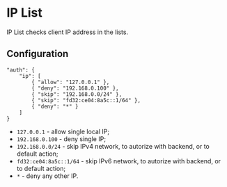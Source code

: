 # IP List

IP List checks client IP address in the lists.

## Configuration

```
"auth": {
    "ip": [
        { "allow": "127.0.0.1" },
        { "deny": "192.168.0.100" },
        { "skip": "192.168.0.0/24" },
        { "skip": "fd32:ce04:8a5c::1/64" },
        { "deny": "*" }
    ]
}
```

- `127.0.0.1` - allow single local IP;
- `192.168.0.100` - deny single IP;
- `192.168.0.0/24` - skip IPv4 network, to autorize with backend, or to default action;
- `fd32:ce04:8a5c::1/64` - skip IPv6 network, to autorize with backend, or to default action;
- `*` - deny any other IP.

